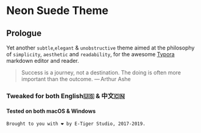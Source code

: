 # Neon Suede Theme

## Prologue

Yet another `subtle`,`elegant` & `unobstructive` theme aimed at the philosophy of `simplicity`, `aesthetic` and `readability`, for the awesome [Typora](https://typora.io/) markdown editor and reader.

> Success is a journey, not a destination. The doing is often more important than the outcome.												 — Arthur Ashe

### Tweaked for both English🇺🇸 & 中文🇨🇳

#### Tested on both macOS & Windows

```
Brought to you with ❤️ by E-Tiger Studio, 2017-2019.
```